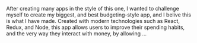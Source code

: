  After creating many apps in the style of this one, I wanted to challenge myself to create my biggest, and best budgeting-style app, and I belive this is what I have made. Created with modern technologies such as React, Redux, and Node, this app allows users to improve their spending habits, and the very way they interact with money, by allowing … 
